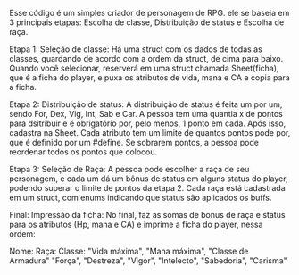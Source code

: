 Esse código é um simples criador de personagem de RPG. ele se baseia em 3 principais etapas:
Escolha de classe, Distribuição de status e Escolha de raça.

Etapa 1: Seleção de classe:
Há uma struct com os dados de todas as classes, guardando de acordo com a ordem da struct, de cima para baixo. Quando você selecionar, reserverá em uma struct chamada Sheet(ficha), que é a ficha do player, e puxa os atributos de vida, mana e CA e copia para a ficha.


Etapa 2: Distribuição de status:
A distribuição de status é feita um por um, sendo For, Dex, Vig, Int, Sab e Car. A pessoa tem uma quantia x de pontos para dsitribuir e é obrigatório por, pelo menos, 1 ponto em cada. Após isso, cadastra na Sheet. Cada atributo tem um limite de quantos pontos pode por, que é definido por um #define. Se sobrarem pontos, a pessoa pode reordenar todos os pontos que colocou.

Etapa 3: Seleção de Raça:
A pessoa pode escolher a raça de seu personagem, e cada um dá um bônus de status em alguns status do player, podendo superar o limite de pontos da etapa 2. Cada raça está cadastrada em um struct, com enums indicando que status são aplicados os buffs.

Final: Impressão da ficha: 
No final, faz as somas de bonus de raça e status para os atributos (Hp, mana e CA)  e imprime a ficha do player, nessa ordem:

Nome:
Raça:
Classe:
"Vida máxima",
"Mana máxima",
"Classe de Armadura"
 "Força",
"Destreza",
"Vigor",
"Intelecto",
"Sabedoria",
"Carisma"

